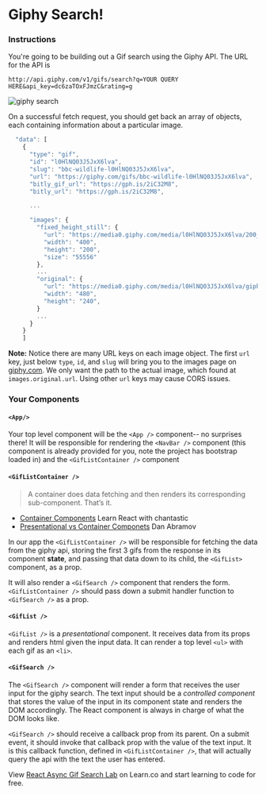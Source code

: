 # Giphy Search!

### Instructions

You're going to be building out a Gif search using the Giphy API. The URL for
the API is

`http://api.giphy.com/v1/gifs/search?q=YOUR QUERY HERE&api_key=dc6zaTOxFJmzC&rating=g`

![giphy search](https://raw.githubusercontent.com/learn-co-curriculum/react-async-gif-search-lab/master/async.gif)

On a successful fetch request, you should get back an array of objects, each
containing information about a particular image.

```js
  "data": [
    {
      "type": "gif",
      "id": "l0HlNQ03J5JxX6lva",
      "slug": "bbc-wildlife-l0HlNQ03J5JxX6lva",
      "url": "https://giphy.com/gifs/bbc-wildlife-l0HlNQ03J5JxX6lva",
      "bitly_gif_url": "https://gph.is/2iC32M8",
      "bitly_url": "https://gph.is/2iC32M8",

      ...

      "images": {
        "fixed_height_still": {
          "url": "https://media0.giphy.com/media/l0HlNQ03J5JxX6lva/200_s.gif?cid=e1bb72ff5b9fa2866168584b51f13892",
          "width": "400",
          "height": "200",
          "size": "55556"
        },
        ...
        "original": {
          "url": "https://media0.giphy.com/media/l0HlNQ03J5JxX6lva/giphy.gif?cid=e1bb72ff5b9fa2866168584b51f13892",
          "width": "480",
          "height": "240",
        }
        ...
      }
    }
    ]
```

**Note:** Notice there are many URL keys on each image object. The first `url`
key, just below `type`, `id`, and `slug` will bring you to the images page on [giphy.com](giphy.com). We only want the path to the actual image, which found at `images.original.url`. Using other `url` keys may cause CORS issues.

### Your Components

#### `<App/>`

Your top level component will be the `<App />` component-- no surprises there!
It will be responsible for rendering the `<NavBar />` component (this component
is already provided for you, note the project has bootstrap loaded in) and the
`<GifListContainer />` component

#### `<GifListContainer />`

> A container does data fetching and then renders its corresponding sub-component. That’s it.

- [Container Components](https://medium.com/@learnreact/container-components-c0e67432e005) Learn React with chantastic
- [Presentational vs Container Componets](https://medium.com/@dan_abramov/smart-and-dumb-components-7ca2f9a7c7d0) Dan Abramov

In our app the `<GifListContainer />` will be responsible for fetching the data
from the giphy api, storing the first 3 gifs from the response in its component
**state**, and passing that data down to its child, the `<GifList>` component, as
a prop.

It will also render a `<GifSearch />` component that renders the form.
`<GifListContainer />` should pass down a submit handler function to `<GifSearch />`
as a prop.

#### `<GifList />`

`<GifList />` is a _presentational_ component. It receives data from its props
and renders html given the input data. It can render a top level `<ul>` with
each gif as an `<li>`.

#### `<GifSearch />`

The `<GifSearch />` component will render a form that receives the user input
for the giphy search. The text input should be a _controlled component_ that
stores the value of the input in its component state and renders the DOM
accordingly. The React component is always in charge of what the DOM looks like.

`<GifSearch />` should receive a callback prop from its parent. On a submit
event, it should invoke that callback prop with the value of the text input. It
is this callback function, defined in `<GifListContainer />`, that will actually
query the api with the text the user has entered.

<p class='util--hide'>View <a href='https://learn.co/lessons/react-async-gif-search-lab'>React Async Gif Search Lab</a> on Learn.co and start learning to code for free.</p>
